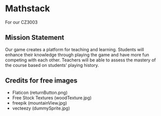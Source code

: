 # Mathstack
For our CZ3003

## Mission Statement
Our game creates a platform for teaching and learning.
Students will enhance their knowledge through playing the game and have more fun competing with each other. Teachers will be able to assess the mastery of the course based on students’ playing history. 

## Credits for free images
- Flaticon (returnButton.png)
- Free Stock Textures (woodTexture.jpg)
- freepik (mountainView.jpg)
- vecteezy (dummySprite.jpg)
